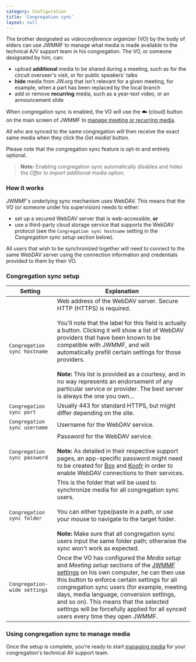 ```yaml
---
category: Configuration
title: 'Congregation sync'
layout: null
---
```


The brother designated as _videoconference organizer_ (VO) by the body of elders can use JWMMF to manage what media is made available to the technical A/V support team in his congregation.
The VO, or someone designated by him, can:

- upload **additional** media to be shared during a meeting, such as for the circuit overseer's visit, or for public speakers' talks
- **hide** media from JW.org that isn't relevant for a given meeting, for example, when a part has been replaced by the local branch
- add or remove **recurring** media, such as a year-text video, or an announcement slide

When congregation sync is enabled, the VO will use the ☁️ (cloud) button on the main screen of JWMMF to [manage meeting or recurring media](#/manage-media).

All who are synced to the same congregation will then receive the exact same media when they click the *Get media!* button.

Please note that the congregation sync feature is opt-in and entirely optional.

> **Note:** Enabling congregation sync automatically disables and hides the *Offer to import additional media* option.

### How it works

JWMMF's underlying sync mechanism uses WebDAV. This means that the VO (or someone under his supervision) needs to either:

- set up a secured WebDAV server that is web-accessible, **or**
- use a third-party cloud storage service that supports the WebDAV protocol (see the `Congregation sync hostname` setting in the *Congregation sync setup* section below).

All users that wish to be synchronized together will need to connect to the same WebDAV server using the connection information and credentials provided to them by their VO.

### Congregation sync setup


| Setting  | Explanation |
| ------------- | ------------- |
| `Congregation sync hostname` | Web address of the WebDAV server. Secure HTTP (HTTPS) is required. <br><br>You'll note that the label for this field is actually a button. Clicking it will show a list of WebDAV providers that have been known to be compatible with JWMMF, and will automatically prefill certain settings for those providers. <br><br> **Note:** This list is provided as a courtesy, and in no way represents an endorsement of any particular service or provider. The best server is always the one you own... |
| `Congregation sync port` | Usually 443 for standard HTTPS, but might differ depending on the site. |
| `Congregation sync username`  | Username for the WebDAV service. |
| `Congregation sync password` | Password for the WebDAV service. <br><br>**Note:** As detailed in their respective support pages, an app-specific password might need to be created for <a href="https://support.box.com/hc/en-us/articles/360043696414-WebDAV-with-Box" target="_blank">Box</a> and <a href="https://koofr.eu/help/koofr_with_webdav/how-do-i-connect-a-service-to-koofr-through-webdav/" target="_blank">Koofr</a> in order to enable WebDAV connections to their services. |
| `Congregation sync folder` |  This is the folder that will be used to synchronize media for all congregation sync users. <br><br>You can either type/paste in a path, or use your mouse to navigate to the target folder. <br><br>**Note:** Make sure that all congregation sync users input the same folder path; otherwise the sync won't work as expected. |
| `Congregation-wide settings`  | Once the VO has configured the *Media setup* and *Meeting setup* sections of the [JWMMF settings](#/configuration) on his own computer, he can then use this button to enforce certain settings for all congregation sync users (for example, meeting days, media language, conversion settings, and so on). This means that the selected settings will be forcefully applied for all synced users every time they open JWMMF. |


### Using congregation sync to manage media

Once the setup is complete, you're ready to start [managing media](#/manage-media) for your congregation's technical AV support team.
